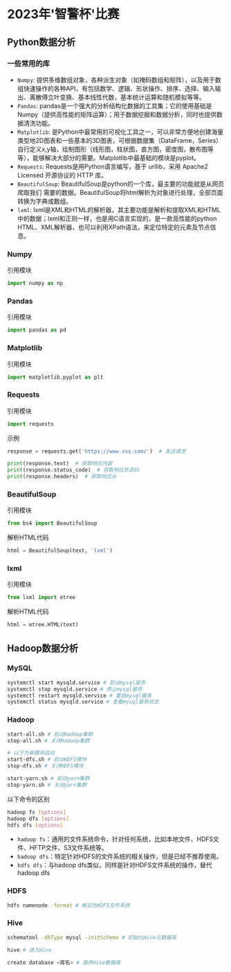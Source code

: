 # 2023年'智警杯'比赛


## Python数据分析
### 一些常用的库
* `Numpy`: 提供多维数组对象，各种派生对象（如掩码数组和矩阵），以及用于数组快速操作的各种API，有包括数学、逻辑、形状操作、排序、选择、输入输出、离散傅立叶变换、基本线性代数，基本统计运算和随机模拟等等。
* `Pandas`: pandas是一个强大的分析结构化数据的工具集；它的使用基础是Numpy（提供高性能的矩阵运算）；用于数据挖掘和数据分析，同时也提供数据清洗功能。
* `Matplotlib`: 是Python中最常用的可视化工具之一，可以非常方便地创建海量类型地2D图表和一些基本的3D图表，可根据数据集（DataFrame，Series）自行定义x,y轴，绘制图形（线形图，柱状图，直方图，密度图，散布图等等），能够解决大部分的需要。Matplotlib中最基础的模块是pyplot。
* `Requests`: Requests是用Python语言编写，基于 urllib，采用 Apache2 Licensed 开源协议的 HTTP 库。
* `BeautifulSoup`: BeautifulSoup是python的一个库，最主要的功能就是从网页爬取我们  需要的数据。BeautifulSoup将html解析为对象进行处理，全部页面转换为字典或数组。
* `lxml`: lxml是XML和HTML的解析器，其主要功能是解析和提取XML和HTML中的数据；lxml和正则一样，也是用C语言实现的，是一款高性能的python HTML、XML解析器，也可以利用XPath语法，来定位特定的元素及节点信息。
### Numpy
引用模块
```Python
import numpy as np
```
### Pandas
引用模块
```Python
import pandas as pd
```
### Matplotlib
引用模块
```Python
import matplotlib.pyplot as plt
```
### Requests
引用模块
```Python
import requests
```
示例
```Python
response = requests.get('https://www.xxx.com/')  # 发送请求

print(response.text)  # 获取响应内容
print(response.status_code)  # 获取响应状态码
print(response.headers)  # 获取响应头
```

### BeautifulSoup
引用模块
```Python
from bs4 import BeautifulSoup
```
解析HTML代码
```Python
html = BeautifulSoup(text, 'lxml')
```

### lxml
引用模块
```Python
from lxml import etree
```
解析HTML代码
```Python
html = etree.HTML(text)
```

## Hadoop数据分析

### MySQL
```bash
systemctl start mysqld.service # 启动mysql服务
systemctl stop mysqld.service # 停止mysql服务
systemctl restart mysqld.service # 重启mysql服务
systemctl status mysqld.service # 查看mysql服务状态
```

### Hadoop
```bash
start-all.sh # 启动Hadoop集群
stop-all.sh # 关闭Hadoop集群

# 以下为单模块启动
start-dfs.sh # 启动HDFS模块
stop-dfs.sh # 关闭HDFS模块

start-yarn.sh # 启动yarn集群
stop-yarn.sh # 关闭yarn集群
```
以下命令的区别
```bash
hadoop fs [options]
hadoop dfs [options]
hdfs dfs [options]
```
- `hadoop fs`：通用的文件系统命令，针对任何系统，比如本地文件、HDFS文件、HFTP文件、S3文件系统等。
- `hadoop dfs`：特定针对HDFS的文件系统的相关操作，但是已经不推荐使用。
- `hdfs dfs`：与hadoop dfs类似，同样是针对HDFS文件系统的操作，替代hadoop dfs

### HDFS
```bash
hdfs namenode -format # 格式化HDFS文件系统
```


### Hive
```bash
schematool -dbType mysql -initSchema # 初始化Hive元数据库

hive # 进入Hive

create database <库名> # 插件Hive数据库
```